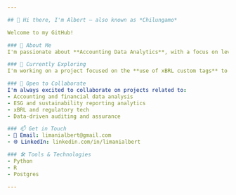 ```yaml
---

## 👋 Hi there, I'm Albert — also known as *Chilungamo*

Welcome to my GitHub!

### 👀 About Me
I'm passionate about **Accounting Data Analytics**, with a focus on leveraging data for financial insights, transparency, and informed decision-making.

### 🌱 Currently Exploring
I'm working on a project focused on the **use of xBRL custom tags** to improve **financial statement comparability** across companies and industries.

### 🤝 Open to Collaborate
I'm always excited to collaborate on projects related to:
- Accounting and financial data analysis  
- ESG and sustainability reporting analytics  
- xBRL and regulatory tech  
- Data-driven auditing and assurance  

### 📫 Get in Touch
- 📧 Email: limanialbert@gmail.com
- 🌐 LinkedIn: linkedin.com/in/limanialbert

### 🛠️ Tools & Technologies
- Python
- R
- Postgres

---
```


<!---
Chilungamo/Chilungamo is a ✨ special ✨ repository because its `README.md` (this file) appears on your GitHub profile.
You can click the Preview link to take a look at your changes.
--->
